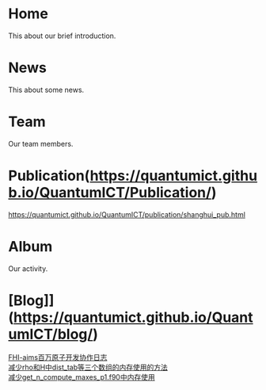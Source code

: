 # Home
This about our brief introduction.

# News
This about some news.

# Team
Our team members.

# Publication(https://quantumict.github.io/QuantumICT/Publication/)
https://quantumict.github.io/QuantumICT/publication/shanghui_pub.html

# Album
Our activity.

# [Blog]](https://quantumict.github.io/QuantumICT/blog/)
[FHI-aims百万原子开发协作日志](https://quantumict.github.io/QuantumICT/blog/fhi-aims_million_atoms_dev)  
[减少rho和H中dist_tab等三个数组的内存使用的方法](https://quantumict.github.io/QuantumICT/blog/reduce_the_memory_usage_of_dist_tab)  
[减少get_n_compute_maxes_p1.f90中内存使用](https://quantumict.github.io/QuantumICT/blog/reduce_get_n_compute_maxes_p1.f90_memory)

